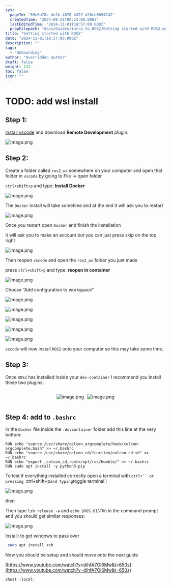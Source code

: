 ```yaml
---
sys:
  pageId: "89e0a78c-4e2b-4070-b327-d28cb0694742"
  createdTime: "2024-08-21T00:24:00.000Z"
  lastEditedTime: "2024-11-01T18:57:00.000Z"
  propFilepath: "docs/Guides/intro_to_ROS2/Getting started with ROS2.md"
title: "Getting started with ROS2"
date: "2024-11-01T18:57:00.000Z"
description: ""
tags:
  - "Onboarding"
author: "Overridden author"
draft: false
weight: 141
toc: false
icon: ""
---
```


# TODO: add wsl install

## Step 1:

[Install vscode](https://code.visualstudio.com/download) and download **Remote Development** plugin:

![image.png](https://prod-files-secure.s3.us-west-2.amazonaws.com/d518164a-d88e-44d1-a4ee-3adb3bd8bce0/efb52993-1881-4a40-b95e-6f020334f022/image.png?X-Amz-Algorithm=AWS4-HMAC-SHA256&X-Amz-Content-Sha256=UNSIGNED-PAYLOAD&X-Amz-Credential=ASIAZI2LB46642XFZXYM%2F20250322%2Fus-west-2%2Fs3%2Faws4_request&X-Amz-Date=20250322T050801Z&X-Amz-Expires=3600&X-Amz-Security-Token=IQoJb3JpZ2luX2VjEFwaCXVzLXdlc3QtMiJGMEQCICFQGaXqhFPMtVM16ogyzoOWQfMV6n3%2BRPFa9OFVpOe9AiBnvr6%2BtaVmyx9XSq6W%2B%2FQ3yhkXv4lnKksObo5s%2Fh7MDiqIBAi1%2F%2F%2F%2F%2F%2F%2F%2F%2F%2F8BEAAaDDYzNzQyMzE4MzgwNSIMPbaDNRrG0Ub2zd7uKtwDB%2BxDtAwNrdDXby8c5CgVn2DxrD0s4T3MzvE%2Bxbqiw8zkciPQacwIm611Rfat9PRZfkiqbp6b9jwz%2BtHunWG7hPh9rTHktam00UzZ6mURvzJOB0krhvsv7voHbEEk7KIx%2FH%2BPnnsPal6v9VLysBKJ55CKVMjFpzEgXIcoNNwj8%2FYDfmt9WamViBdbtvp%2F1iTh%2B%2FrUoqMy%2F%2BErihfZYCQPey5PFV275PO%2FOUG%2B0twIwD8BG7ho7LWMfrCUzgVAUCecTQ%2F6rfpRKuOMvSbKSp3%2FFKoxpKds%2FDbHTxe68H234cloibfXHX5xWa8azpNyDcDIN4yp6wuwOT9xW70YATnLAqgUHQO1P3azoc1LGzqDojFM3viH6b5I0cNQETbeK4ezLG40ArJFGXTuNkgsofKy9N07q%2BrJn%2F4wajUmHjwDXtnHxFg%2FxYCjLWC3k7tkFQqKtLRpbNSRDn7QitzKQCmUg%2B5%2B64Afmduw3w%2FN5KCjPPQ6aGazoEUtpo%2BS5r5Kpmx9KClhMSYH8c6hpsg9FObiu4JFLcL0z%2F3gGOcOHhLx%2BU49LZNV62wWGmrYwkyr0HOXEYk85bwSc1NJtmWuLKy7hIVnWUQoMOYqTPCpRELHgxoNz1%2F%2Be8GzxUEJ4XEwrOn4vgY6pgFY96aIPcLDJY%2FASofAZzBMlw7aWyGNVTEL9LcOrNvzpmcS5U%2FHLii28zKfUpC9rJfdaxGXGi7AUgFtE5SPHsQff3uaQomc%2BEcU3wdFrPivTGK5wqfFsfT08GKoo2N%2BnZIA7kcmASR%2FJokars5wxHHCkpHx5J%2FemmnKtzKVUi6hINadBjcNRqoDgOvYUqZlAUuxnMAV2DRA25u3yeQ84bUX82GdJPnB&X-Amz-Signature=9b82007770baaa776ad83a9c858b18b1be10925647ccd9e0d23419237d9120e4&X-Amz-SignedHeaders=host&x-id=GetObject)

## Step 2:

Create a folder called `ros2_ws` somewhere on your computer and open that folder in `vscode` by going to File → open folder 

`ctrl+shift+p` and type: **Install Docker**

![image.png](https://prod-files-secure.s3.us-west-2.amazonaws.com/d518164a-d88e-44d1-a4ee-3adb3bd8bce0/2269dc0e-1cd5-47ff-bceb-c04ad9b2eab0/image.png?X-Amz-Algorithm=AWS4-HMAC-SHA256&X-Amz-Content-Sha256=UNSIGNED-PAYLOAD&X-Amz-Credential=ASIAZI2LB46642XFZXYM%2F20250322%2Fus-west-2%2Fs3%2Faws4_request&X-Amz-Date=20250322T050801Z&X-Amz-Expires=3600&X-Amz-Security-Token=IQoJb3JpZ2luX2VjEFwaCXVzLXdlc3QtMiJGMEQCICFQGaXqhFPMtVM16ogyzoOWQfMV6n3%2BRPFa9OFVpOe9AiBnvr6%2BtaVmyx9XSq6W%2B%2FQ3yhkXv4lnKksObo5s%2Fh7MDiqIBAi1%2F%2F%2F%2F%2F%2F%2F%2F%2F%2F8BEAAaDDYzNzQyMzE4MzgwNSIMPbaDNRrG0Ub2zd7uKtwDB%2BxDtAwNrdDXby8c5CgVn2DxrD0s4T3MzvE%2Bxbqiw8zkciPQacwIm611Rfat9PRZfkiqbp6b9jwz%2BtHunWG7hPh9rTHktam00UzZ6mURvzJOB0krhvsv7voHbEEk7KIx%2FH%2BPnnsPal6v9VLysBKJ55CKVMjFpzEgXIcoNNwj8%2FYDfmt9WamViBdbtvp%2F1iTh%2B%2FrUoqMy%2F%2BErihfZYCQPey5PFV275PO%2FOUG%2B0twIwD8BG7ho7LWMfrCUzgVAUCecTQ%2F6rfpRKuOMvSbKSp3%2FFKoxpKds%2FDbHTxe68H234cloibfXHX5xWa8azpNyDcDIN4yp6wuwOT9xW70YATnLAqgUHQO1P3azoc1LGzqDojFM3viH6b5I0cNQETbeK4ezLG40ArJFGXTuNkgsofKy9N07q%2BrJn%2F4wajUmHjwDXtnHxFg%2FxYCjLWC3k7tkFQqKtLRpbNSRDn7QitzKQCmUg%2B5%2B64Afmduw3w%2FN5KCjPPQ6aGazoEUtpo%2BS5r5Kpmx9KClhMSYH8c6hpsg9FObiu4JFLcL0z%2F3gGOcOHhLx%2BU49LZNV62wWGmrYwkyr0HOXEYk85bwSc1NJtmWuLKy7hIVnWUQoMOYqTPCpRELHgxoNz1%2F%2Be8GzxUEJ4XEwrOn4vgY6pgFY96aIPcLDJY%2FASofAZzBMlw7aWyGNVTEL9LcOrNvzpmcS5U%2FHLii28zKfUpC9rJfdaxGXGi7AUgFtE5SPHsQff3uaQomc%2BEcU3wdFrPivTGK5wqfFsfT08GKoo2N%2BnZIA7kcmASR%2FJokars5wxHHCkpHx5J%2FemmnKtzKVUi6hINadBjcNRqoDgOvYUqZlAUuxnMAV2DRA25u3yeQ84bUX82GdJPnB&X-Amz-Signature=676991e57cf15e2eba194138d7b09842e94c16438aa7f4928c2d7dbcc06e8827&X-Amz-SignedHeaders=host&x-id=GetObject)

The `Docker` install will take sometime and at the end it will ask you to restart

![image.png](https://prod-files-secure.s3.us-west-2.amazonaws.com/d518164a-d88e-44d1-a4ee-3adb3bd8bce0/ed233f78-be33-4b1f-b89c-9c346c0e961e/image.png?X-Amz-Algorithm=AWS4-HMAC-SHA256&X-Amz-Content-Sha256=UNSIGNED-PAYLOAD&X-Amz-Credential=ASIAZI2LB46642XFZXYM%2F20250322%2Fus-west-2%2Fs3%2Faws4_request&X-Amz-Date=20250322T050801Z&X-Amz-Expires=3600&X-Amz-Security-Token=IQoJb3JpZ2luX2VjEFwaCXVzLXdlc3QtMiJGMEQCICFQGaXqhFPMtVM16ogyzoOWQfMV6n3%2BRPFa9OFVpOe9AiBnvr6%2BtaVmyx9XSq6W%2B%2FQ3yhkXv4lnKksObo5s%2Fh7MDiqIBAi1%2F%2F%2F%2F%2F%2F%2F%2F%2F%2F8BEAAaDDYzNzQyMzE4MzgwNSIMPbaDNRrG0Ub2zd7uKtwDB%2BxDtAwNrdDXby8c5CgVn2DxrD0s4T3MzvE%2Bxbqiw8zkciPQacwIm611Rfat9PRZfkiqbp6b9jwz%2BtHunWG7hPh9rTHktam00UzZ6mURvzJOB0krhvsv7voHbEEk7KIx%2FH%2BPnnsPal6v9VLysBKJ55CKVMjFpzEgXIcoNNwj8%2FYDfmt9WamViBdbtvp%2F1iTh%2B%2FrUoqMy%2F%2BErihfZYCQPey5PFV275PO%2FOUG%2B0twIwD8BG7ho7LWMfrCUzgVAUCecTQ%2F6rfpRKuOMvSbKSp3%2FFKoxpKds%2FDbHTxe68H234cloibfXHX5xWa8azpNyDcDIN4yp6wuwOT9xW70YATnLAqgUHQO1P3azoc1LGzqDojFM3viH6b5I0cNQETbeK4ezLG40ArJFGXTuNkgsofKy9N07q%2BrJn%2F4wajUmHjwDXtnHxFg%2FxYCjLWC3k7tkFQqKtLRpbNSRDn7QitzKQCmUg%2B5%2B64Afmduw3w%2FN5KCjPPQ6aGazoEUtpo%2BS5r5Kpmx9KClhMSYH8c6hpsg9FObiu4JFLcL0z%2F3gGOcOHhLx%2BU49LZNV62wWGmrYwkyr0HOXEYk85bwSc1NJtmWuLKy7hIVnWUQoMOYqTPCpRELHgxoNz1%2F%2Be8GzxUEJ4XEwrOn4vgY6pgFY96aIPcLDJY%2FASofAZzBMlw7aWyGNVTEL9LcOrNvzpmcS5U%2FHLii28zKfUpC9rJfdaxGXGi7AUgFtE5SPHsQff3uaQomc%2BEcU3wdFrPivTGK5wqfFsfT08GKoo2N%2BnZIA7kcmASR%2FJokars5wxHHCkpHx5J%2FemmnKtzKVUi6hINadBjcNRqoDgOvYUqZlAUuxnMAV2DRA25u3yeQ84bUX82GdJPnB&X-Amz-Signature=6fdeeb4ef1b7e3a0c99a079d12f73d31d471f03862c1537a3ba17cbece54ca0b&X-Amz-SignedHeaders=host&x-id=GetObject)

Once you restart open `Docker` and finish the installation

It will ask you to make an account but you can just press skip on the top right

![image.png](https://prod-files-secure.s3.us-west-2.amazonaws.com/d518164a-d88e-44d1-a4ee-3adb3bd8bce0/21010ad9-1659-4fd9-9f59-9932a09b2a3d/image.png?X-Amz-Algorithm=AWS4-HMAC-SHA256&X-Amz-Content-Sha256=UNSIGNED-PAYLOAD&X-Amz-Credential=ASIAZI2LB46642XFZXYM%2F20250322%2Fus-west-2%2Fs3%2Faws4_request&X-Amz-Date=20250322T050801Z&X-Amz-Expires=3600&X-Amz-Security-Token=IQoJb3JpZ2luX2VjEFwaCXVzLXdlc3QtMiJGMEQCICFQGaXqhFPMtVM16ogyzoOWQfMV6n3%2BRPFa9OFVpOe9AiBnvr6%2BtaVmyx9XSq6W%2B%2FQ3yhkXv4lnKksObo5s%2Fh7MDiqIBAi1%2F%2F%2F%2F%2F%2F%2F%2F%2F%2F8BEAAaDDYzNzQyMzE4MzgwNSIMPbaDNRrG0Ub2zd7uKtwDB%2BxDtAwNrdDXby8c5CgVn2DxrD0s4T3MzvE%2Bxbqiw8zkciPQacwIm611Rfat9PRZfkiqbp6b9jwz%2BtHunWG7hPh9rTHktam00UzZ6mURvzJOB0krhvsv7voHbEEk7KIx%2FH%2BPnnsPal6v9VLysBKJ55CKVMjFpzEgXIcoNNwj8%2FYDfmt9WamViBdbtvp%2F1iTh%2B%2FrUoqMy%2F%2BErihfZYCQPey5PFV275PO%2FOUG%2B0twIwD8BG7ho7LWMfrCUzgVAUCecTQ%2F6rfpRKuOMvSbKSp3%2FFKoxpKds%2FDbHTxe68H234cloibfXHX5xWa8azpNyDcDIN4yp6wuwOT9xW70YATnLAqgUHQO1P3azoc1LGzqDojFM3viH6b5I0cNQETbeK4ezLG40ArJFGXTuNkgsofKy9N07q%2BrJn%2F4wajUmHjwDXtnHxFg%2FxYCjLWC3k7tkFQqKtLRpbNSRDn7QitzKQCmUg%2B5%2B64Afmduw3w%2FN5KCjPPQ6aGazoEUtpo%2BS5r5Kpmx9KClhMSYH8c6hpsg9FObiu4JFLcL0z%2F3gGOcOHhLx%2BU49LZNV62wWGmrYwkyr0HOXEYk85bwSc1NJtmWuLKy7hIVnWUQoMOYqTPCpRELHgxoNz1%2F%2Be8GzxUEJ4XEwrOn4vgY6pgFY96aIPcLDJY%2FASofAZzBMlw7aWyGNVTEL9LcOrNvzpmcS5U%2FHLii28zKfUpC9rJfdaxGXGi7AUgFtE5SPHsQff3uaQomc%2BEcU3wdFrPivTGK5wqfFsfT08GKoo2N%2BnZIA7kcmASR%2FJokars5wxHHCkpHx5J%2FemmnKtzKVUi6hINadBjcNRqoDgOvYUqZlAUuxnMAV2DRA25u3yeQ84bUX82GdJPnB&X-Amz-Signature=0c92588190f23d3c8c16170294c48358e896be058d5b2a8ec8b8b20c4e58522a&X-Amz-SignedHeaders=host&x-id=GetObject)

Then reopen `vscode` and open the `ros2_ws` folder you just made

press `ctrl+shift+p` and type: **reopen in container**

![image.png](https://prod-files-secure.s3.us-west-2.amazonaws.com/d518164a-d88e-44d1-a4ee-3adb3bd8bce0/4e93b8c2-41ad-488c-8095-c74205196118/image.png?X-Amz-Algorithm=AWS4-HMAC-SHA256&X-Amz-Content-Sha256=UNSIGNED-PAYLOAD&X-Amz-Credential=ASIAZI2LB46642XFZXYM%2F20250322%2Fus-west-2%2Fs3%2Faws4_request&X-Amz-Date=20250322T050801Z&X-Amz-Expires=3600&X-Amz-Security-Token=IQoJb3JpZ2luX2VjEFwaCXVzLXdlc3QtMiJGMEQCICFQGaXqhFPMtVM16ogyzoOWQfMV6n3%2BRPFa9OFVpOe9AiBnvr6%2BtaVmyx9XSq6W%2B%2FQ3yhkXv4lnKksObo5s%2Fh7MDiqIBAi1%2F%2F%2F%2F%2F%2F%2F%2F%2F%2F8BEAAaDDYzNzQyMzE4MzgwNSIMPbaDNRrG0Ub2zd7uKtwDB%2BxDtAwNrdDXby8c5CgVn2DxrD0s4T3MzvE%2Bxbqiw8zkciPQacwIm611Rfat9PRZfkiqbp6b9jwz%2BtHunWG7hPh9rTHktam00UzZ6mURvzJOB0krhvsv7voHbEEk7KIx%2FH%2BPnnsPal6v9VLysBKJ55CKVMjFpzEgXIcoNNwj8%2FYDfmt9WamViBdbtvp%2F1iTh%2B%2FrUoqMy%2F%2BErihfZYCQPey5PFV275PO%2FOUG%2B0twIwD8BG7ho7LWMfrCUzgVAUCecTQ%2F6rfpRKuOMvSbKSp3%2FFKoxpKds%2FDbHTxe68H234cloibfXHX5xWa8azpNyDcDIN4yp6wuwOT9xW70YATnLAqgUHQO1P3azoc1LGzqDojFM3viH6b5I0cNQETbeK4ezLG40ArJFGXTuNkgsofKy9N07q%2BrJn%2F4wajUmHjwDXtnHxFg%2FxYCjLWC3k7tkFQqKtLRpbNSRDn7QitzKQCmUg%2B5%2B64Afmduw3w%2FN5KCjPPQ6aGazoEUtpo%2BS5r5Kpmx9KClhMSYH8c6hpsg9FObiu4JFLcL0z%2F3gGOcOHhLx%2BU49LZNV62wWGmrYwkyr0HOXEYk85bwSc1NJtmWuLKy7hIVnWUQoMOYqTPCpRELHgxoNz1%2F%2Be8GzxUEJ4XEwrOn4vgY6pgFY96aIPcLDJY%2FASofAZzBMlw7aWyGNVTEL9LcOrNvzpmcS5U%2FHLii28zKfUpC9rJfdaxGXGi7AUgFtE5SPHsQff3uaQomc%2BEcU3wdFrPivTGK5wqfFsfT08GKoo2N%2BnZIA7kcmASR%2FJokars5wxHHCkpHx5J%2FemmnKtzKVUi6hINadBjcNRqoDgOvYUqZlAUuxnMAV2DRA25u3yeQ84bUX82GdJPnB&X-Amz-Signature=06179e8f6c0813b630eabb184bba13a236b80196b6a2e18daadd142f4f058b9d&X-Amz-SignedHeaders=host&x-id=GetObject)

Choose “Add configuration to workspace”

![image.png](https://prod-files-secure.s3.us-west-2.amazonaws.com/d518164a-d88e-44d1-a4ee-3adb3bd8bce0/9560b282-5060-4989-ba37-97e7b2c22476/image.png?X-Amz-Algorithm=AWS4-HMAC-SHA256&X-Amz-Content-Sha256=UNSIGNED-PAYLOAD&X-Amz-Credential=ASIAZI2LB46642XFZXYM%2F20250322%2Fus-west-2%2Fs3%2Faws4_request&X-Amz-Date=20250322T050801Z&X-Amz-Expires=3600&X-Amz-Security-Token=IQoJb3JpZ2luX2VjEFwaCXVzLXdlc3QtMiJGMEQCICFQGaXqhFPMtVM16ogyzoOWQfMV6n3%2BRPFa9OFVpOe9AiBnvr6%2BtaVmyx9XSq6W%2B%2FQ3yhkXv4lnKksObo5s%2Fh7MDiqIBAi1%2F%2F%2F%2F%2F%2F%2F%2F%2F%2F8BEAAaDDYzNzQyMzE4MzgwNSIMPbaDNRrG0Ub2zd7uKtwDB%2BxDtAwNrdDXby8c5CgVn2DxrD0s4T3MzvE%2Bxbqiw8zkciPQacwIm611Rfat9PRZfkiqbp6b9jwz%2BtHunWG7hPh9rTHktam00UzZ6mURvzJOB0krhvsv7voHbEEk7KIx%2FH%2BPnnsPal6v9VLysBKJ55CKVMjFpzEgXIcoNNwj8%2FYDfmt9WamViBdbtvp%2F1iTh%2B%2FrUoqMy%2F%2BErihfZYCQPey5PFV275PO%2FOUG%2B0twIwD8BG7ho7LWMfrCUzgVAUCecTQ%2F6rfpRKuOMvSbKSp3%2FFKoxpKds%2FDbHTxe68H234cloibfXHX5xWa8azpNyDcDIN4yp6wuwOT9xW70YATnLAqgUHQO1P3azoc1LGzqDojFM3viH6b5I0cNQETbeK4ezLG40ArJFGXTuNkgsofKy9N07q%2BrJn%2F4wajUmHjwDXtnHxFg%2FxYCjLWC3k7tkFQqKtLRpbNSRDn7QitzKQCmUg%2B5%2B64Afmduw3w%2FN5KCjPPQ6aGazoEUtpo%2BS5r5Kpmx9KClhMSYH8c6hpsg9FObiu4JFLcL0z%2F3gGOcOHhLx%2BU49LZNV62wWGmrYwkyr0HOXEYk85bwSc1NJtmWuLKy7hIVnWUQoMOYqTPCpRELHgxoNz1%2F%2Be8GzxUEJ4XEwrOn4vgY6pgFY96aIPcLDJY%2FASofAZzBMlw7aWyGNVTEL9LcOrNvzpmcS5U%2FHLii28zKfUpC9rJfdaxGXGi7AUgFtE5SPHsQff3uaQomc%2BEcU3wdFrPivTGK5wqfFsfT08GKoo2N%2BnZIA7kcmASR%2FJokars5wxHHCkpHx5J%2FemmnKtzKVUi6hINadBjcNRqoDgOvYUqZlAUuxnMAV2DRA25u3yeQ84bUX82GdJPnB&X-Amz-Signature=89d7efe1af192621865de17756d9170d1ac96611ea6ea09930b5aa5bd8e57711&X-Amz-SignedHeaders=host&x-id=GetObject)

![image.png](https://prod-files-secure.s3.us-west-2.amazonaws.com/d518164a-d88e-44d1-a4ee-3adb3bd8bce0/2ee63f81-886b-48e8-a553-dc6e5eac99e4/image.png?X-Amz-Algorithm=AWS4-HMAC-SHA256&X-Amz-Content-Sha256=UNSIGNED-PAYLOAD&X-Amz-Credential=ASIAZI2LB46642XFZXYM%2F20250322%2Fus-west-2%2Fs3%2Faws4_request&X-Amz-Date=20250322T050801Z&X-Amz-Expires=3600&X-Amz-Security-Token=IQoJb3JpZ2luX2VjEFwaCXVzLXdlc3QtMiJGMEQCICFQGaXqhFPMtVM16ogyzoOWQfMV6n3%2BRPFa9OFVpOe9AiBnvr6%2BtaVmyx9XSq6W%2B%2FQ3yhkXv4lnKksObo5s%2Fh7MDiqIBAi1%2F%2F%2F%2F%2F%2F%2F%2F%2F%2F8BEAAaDDYzNzQyMzE4MzgwNSIMPbaDNRrG0Ub2zd7uKtwDB%2BxDtAwNrdDXby8c5CgVn2DxrD0s4T3MzvE%2Bxbqiw8zkciPQacwIm611Rfat9PRZfkiqbp6b9jwz%2BtHunWG7hPh9rTHktam00UzZ6mURvzJOB0krhvsv7voHbEEk7KIx%2FH%2BPnnsPal6v9VLysBKJ55CKVMjFpzEgXIcoNNwj8%2FYDfmt9WamViBdbtvp%2F1iTh%2B%2FrUoqMy%2F%2BErihfZYCQPey5PFV275PO%2FOUG%2B0twIwD8BG7ho7LWMfrCUzgVAUCecTQ%2F6rfpRKuOMvSbKSp3%2FFKoxpKds%2FDbHTxe68H234cloibfXHX5xWa8azpNyDcDIN4yp6wuwOT9xW70YATnLAqgUHQO1P3azoc1LGzqDojFM3viH6b5I0cNQETbeK4ezLG40ArJFGXTuNkgsofKy9N07q%2BrJn%2F4wajUmHjwDXtnHxFg%2FxYCjLWC3k7tkFQqKtLRpbNSRDn7QitzKQCmUg%2B5%2B64Afmduw3w%2FN5KCjPPQ6aGazoEUtpo%2BS5r5Kpmx9KClhMSYH8c6hpsg9FObiu4JFLcL0z%2F3gGOcOHhLx%2BU49LZNV62wWGmrYwkyr0HOXEYk85bwSc1NJtmWuLKy7hIVnWUQoMOYqTPCpRELHgxoNz1%2F%2Be8GzxUEJ4XEwrOn4vgY6pgFY96aIPcLDJY%2FASofAZzBMlw7aWyGNVTEL9LcOrNvzpmcS5U%2FHLii28zKfUpC9rJfdaxGXGi7AUgFtE5SPHsQff3uaQomc%2BEcU3wdFrPivTGK5wqfFsfT08GKoo2N%2BnZIA7kcmASR%2FJokars5wxHHCkpHx5J%2FemmnKtzKVUi6hINadBjcNRqoDgOvYUqZlAUuxnMAV2DRA25u3yeQ84bUX82GdJPnB&X-Amz-Signature=f2636820418c77fedd2ce9990151230c514a81b6d3141236205e70bdec818c52&X-Amz-SignedHeaders=host&x-id=GetObject)

![image.png](https://prod-files-secure.s3.us-west-2.amazonaws.com/d518164a-d88e-44d1-a4ee-3adb3bd8bce0/ae1580b2-b048-407e-aed9-b584224a7a04/image.png?X-Amz-Algorithm=AWS4-HMAC-SHA256&X-Amz-Content-Sha256=UNSIGNED-PAYLOAD&X-Amz-Credential=ASIAZI2LB46642XFZXYM%2F20250322%2Fus-west-2%2Fs3%2Faws4_request&X-Amz-Date=20250322T050801Z&X-Amz-Expires=3600&X-Amz-Security-Token=IQoJb3JpZ2luX2VjEFwaCXVzLXdlc3QtMiJGMEQCICFQGaXqhFPMtVM16ogyzoOWQfMV6n3%2BRPFa9OFVpOe9AiBnvr6%2BtaVmyx9XSq6W%2B%2FQ3yhkXv4lnKksObo5s%2Fh7MDiqIBAi1%2F%2F%2F%2F%2F%2F%2F%2F%2F%2F8BEAAaDDYzNzQyMzE4MzgwNSIMPbaDNRrG0Ub2zd7uKtwDB%2BxDtAwNrdDXby8c5CgVn2DxrD0s4T3MzvE%2Bxbqiw8zkciPQacwIm611Rfat9PRZfkiqbp6b9jwz%2BtHunWG7hPh9rTHktam00UzZ6mURvzJOB0krhvsv7voHbEEk7KIx%2FH%2BPnnsPal6v9VLysBKJ55CKVMjFpzEgXIcoNNwj8%2FYDfmt9WamViBdbtvp%2F1iTh%2B%2FrUoqMy%2F%2BErihfZYCQPey5PFV275PO%2FOUG%2B0twIwD8BG7ho7LWMfrCUzgVAUCecTQ%2F6rfpRKuOMvSbKSp3%2FFKoxpKds%2FDbHTxe68H234cloibfXHX5xWa8azpNyDcDIN4yp6wuwOT9xW70YATnLAqgUHQO1P3azoc1LGzqDojFM3viH6b5I0cNQETbeK4ezLG40ArJFGXTuNkgsofKy9N07q%2BrJn%2F4wajUmHjwDXtnHxFg%2FxYCjLWC3k7tkFQqKtLRpbNSRDn7QitzKQCmUg%2B5%2B64Afmduw3w%2FN5KCjPPQ6aGazoEUtpo%2BS5r5Kpmx9KClhMSYH8c6hpsg9FObiu4JFLcL0z%2F3gGOcOHhLx%2BU49LZNV62wWGmrYwkyr0HOXEYk85bwSc1NJtmWuLKy7hIVnWUQoMOYqTPCpRELHgxoNz1%2F%2Be8GzxUEJ4XEwrOn4vgY6pgFY96aIPcLDJY%2FASofAZzBMlw7aWyGNVTEL9LcOrNvzpmcS5U%2FHLii28zKfUpC9rJfdaxGXGi7AUgFtE5SPHsQff3uaQomc%2BEcU3wdFrPivTGK5wqfFsfT08GKoo2N%2BnZIA7kcmASR%2FJokars5wxHHCkpHx5J%2FemmnKtzKVUi6hINadBjcNRqoDgOvYUqZlAUuxnMAV2DRA25u3yeQ84bUX82GdJPnB&X-Amz-Signature=573167469ccedf9668924b5ace8195bd6265783d1725677253be2deafec93f4b&X-Amz-SignedHeaders=host&x-id=GetObject)

![image.png](https://prod-files-secure.s3.us-west-2.amazonaws.com/d518164a-d88e-44d1-a4ee-3adb3bd8bce0/53255b28-f75e-430f-b9e3-c0ac8577e42b/image.png?X-Amz-Algorithm=AWS4-HMAC-SHA256&X-Amz-Content-Sha256=UNSIGNED-PAYLOAD&X-Amz-Credential=ASIAZI2LB46642XFZXYM%2F20250322%2Fus-west-2%2Fs3%2Faws4_request&X-Amz-Date=20250322T050801Z&X-Amz-Expires=3600&X-Amz-Security-Token=IQoJb3JpZ2luX2VjEFwaCXVzLXdlc3QtMiJGMEQCICFQGaXqhFPMtVM16ogyzoOWQfMV6n3%2BRPFa9OFVpOe9AiBnvr6%2BtaVmyx9XSq6W%2B%2FQ3yhkXv4lnKksObo5s%2Fh7MDiqIBAi1%2F%2F%2F%2F%2F%2F%2F%2F%2F%2F8BEAAaDDYzNzQyMzE4MzgwNSIMPbaDNRrG0Ub2zd7uKtwDB%2BxDtAwNrdDXby8c5CgVn2DxrD0s4T3MzvE%2Bxbqiw8zkciPQacwIm611Rfat9PRZfkiqbp6b9jwz%2BtHunWG7hPh9rTHktam00UzZ6mURvzJOB0krhvsv7voHbEEk7KIx%2FH%2BPnnsPal6v9VLysBKJ55CKVMjFpzEgXIcoNNwj8%2FYDfmt9WamViBdbtvp%2F1iTh%2B%2FrUoqMy%2F%2BErihfZYCQPey5PFV275PO%2FOUG%2B0twIwD8BG7ho7LWMfrCUzgVAUCecTQ%2F6rfpRKuOMvSbKSp3%2FFKoxpKds%2FDbHTxe68H234cloibfXHX5xWa8azpNyDcDIN4yp6wuwOT9xW70YATnLAqgUHQO1P3azoc1LGzqDojFM3viH6b5I0cNQETbeK4ezLG40ArJFGXTuNkgsofKy9N07q%2BrJn%2F4wajUmHjwDXtnHxFg%2FxYCjLWC3k7tkFQqKtLRpbNSRDn7QitzKQCmUg%2B5%2B64Afmduw3w%2FN5KCjPPQ6aGazoEUtpo%2BS5r5Kpmx9KClhMSYH8c6hpsg9FObiu4JFLcL0z%2F3gGOcOHhLx%2BU49LZNV62wWGmrYwkyr0HOXEYk85bwSc1NJtmWuLKy7hIVnWUQoMOYqTPCpRELHgxoNz1%2F%2Be8GzxUEJ4XEwrOn4vgY6pgFY96aIPcLDJY%2FASofAZzBMlw7aWyGNVTEL9LcOrNvzpmcS5U%2FHLii28zKfUpC9rJfdaxGXGi7AUgFtE5SPHsQff3uaQomc%2BEcU3wdFrPivTGK5wqfFsfT08GKoo2N%2BnZIA7kcmASR%2FJokars5wxHHCkpHx5J%2FemmnKtzKVUi6hINadBjcNRqoDgOvYUqZlAUuxnMAV2DRA25u3yeQ84bUX82GdJPnB&X-Amz-Signature=cb04129e8515ced715d1247de621c5e6cd478e2087853f666af4cac1b3cf6082&X-Amz-SignedHeaders=host&x-id=GetObject)

![image.png](https://prod-files-secure.s3.us-west-2.amazonaws.com/d518164a-d88e-44d1-a4ee-3adb3bd8bce0/7c562767-5af9-4ffb-97d1-327bcdf4ee00/image.png?X-Amz-Algorithm=AWS4-HMAC-SHA256&X-Amz-Content-Sha256=UNSIGNED-PAYLOAD&X-Amz-Credential=ASIAZI2LB46642XFZXYM%2F20250322%2Fus-west-2%2Fs3%2Faws4_request&X-Amz-Date=20250322T050801Z&X-Amz-Expires=3600&X-Amz-Security-Token=IQoJb3JpZ2luX2VjEFwaCXVzLXdlc3QtMiJGMEQCICFQGaXqhFPMtVM16ogyzoOWQfMV6n3%2BRPFa9OFVpOe9AiBnvr6%2BtaVmyx9XSq6W%2B%2FQ3yhkXv4lnKksObo5s%2Fh7MDiqIBAi1%2F%2F%2F%2F%2F%2F%2F%2F%2F%2F8BEAAaDDYzNzQyMzE4MzgwNSIMPbaDNRrG0Ub2zd7uKtwDB%2BxDtAwNrdDXby8c5CgVn2DxrD0s4T3MzvE%2Bxbqiw8zkciPQacwIm611Rfat9PRZfkiqbp6b9jwz%2BtHunWG7hPh9rTHktam00UzZ6mURvzJOB0krhvsv7voHbEEk7KIx%2FH%2BPnnsPal6v9VLysBKJ55CKVMjFpzEgXIcoNNwj8%2FYDfmt9WamViBdbtvp%2F1iTh%2B%2FrUoqMy%2F%2BErihfZYCQPey5PFV275PO%2FOUG%2B0twIwD8BG7ho7LWMfrCUzgVAUCecTQ%2F6rfpRKuOMvSbKSp3%2FFKoxpKds%2FDbHTxe68H234cloibfXHX5xWa8azpNyDcDIN4yp6wuwOT9xW70YATnLAqgUHQO1P3azoc1LGzqDojFM3viH6b5I0cNQETbeK4ezLG40ArJFGXTuNkgsofKy9N07q%2BrJn%2F4wajUmHjwDXtnHxFg%2FxYCjLWC3k7tkFQqKtLRpbNSRDn7QitzKQCmUg%2B5%2B64Afmduw3w%2FN5KCjPPQ6aGazoEUtpo%2BS5r5Kpmx9KClhMSYH8c6hpsg9FObiu4JFLcL0z%2F3gGOcOHhLx%2BU49LZNV62wWGmrYwkyr0HOXEYk85bwSc1NJtmWuLKy7hIVnWUQoMOYqTPCpRELHgxoNz1%2F%2Be8GzxUEJ4XEwrOn4vgY6pgFY96aIPcLDJY%2FASofAZzBMlw7aWyGNVTEL9LcOrNvzpmcS5U%2FHLii28zKfUpC9rJfdaxGXGi7AUgFtE5SPHsQff3uaQomc%2BEcU3wdFrPivTGK5wqfFsfT08GKoo2N%2BnZIA7kcmASR%2FJokars5wxHHCkpHx5J%2FemmnKtzKVUi6hINadBjcNRqoDgOvYUqZlAUuxnMAV2DRA25u3yeQ84bUX82GdJPnB&X-Amz-Signature=543f240918226d7b6fa54b1b75550b9be2d461c5db1fbd54a1045e6c78f06a27&X-Amz-SignedHeaders=host&x-id=GetObject)

`vscode` will now install `ROS2` onto your computer so this may take some time.

## Step 3:

Once `ROS2` has installed inside your `dev-container` I recommend you install these two plugins:

<div style="display: flex;flex-direction: row; column-gap:10px; max-width: 630px;justify-content: center;">
<div>

![image.png](https://prod-files-secure.s3.us-west-2.amazonaws.com/d518164a-d88e-44d1-a4ee-3adb3bd8bce0/3fc3d550-5a54-4ba1-ba6b-faa01cdb7369/image.png?X-Amz-Algorithm=AWS4-HMAC-SHA256&X-Amz-Content-Sha256=UNSIGNED-PAYLOAD&X-Amz-Credential=ASIAZI2LB4667VXLAUZ4%2F20250322%2Fus-west-2%2Fs3%2Faws4_request&X-Amz-Date=20250322T050804Z&X-Amz-Expires=3600&X-Amz-Security-Token=IQoJb3JpZ2luX2VjEFwaCXVzLXdlc3QtMiJHMEUCIQDLma5dPiFDBnLOK%2FdKWU5eucpXK5l5bvprDbhSdWEGWQIgcujb9p3T%2BxkExLQ%2BevjpHFI9DPdNYqNigzcyhlScjN0qiAQItf%2F%2F%2F%2F%2F%2F%2F%2F%2F%2FARAAGgw2Mzc0MjMxODM4MDUiDLKonQ5mNCytHgGhCCrcA8kY0crdTaxfMi%2BSagE5j7v4ispcj38gPrvgnJ4j2hd0FHCtAVtJ07ys001OP2Uwk%2B4ihP4p%2BJQMZv6cx5JaVpLX8k41jDGuXsVcNDsbRK02BlgohDsgwJRabYsparGDeXjwyI9oZNtoL%2F1AySVcYCzDxlQVeBJLJK1emy1%2FdWonPCOfrr6nVmmdk3FUZO541shpYM1v5SOsjhe4AEvlTe9Dlf%2BwnGv5kek3c5Dq9iJNjVxopULWW5RZdgZ93Aw9NGb%2FssBwo9feF9EIAVAvyFVuKV4rBALp7MpU4O0OD7DlZhJDkiXelIqWLlnJcwHnpN8hKD6qpbPOyaC7pMSUOBHKB9TgjYbp10ZytIFO9pgw2VrR75B0K4cUQEQXVZsW0JMPKX%2BMX%2B74saqSe5rMxAsIO0RmhqaHy36JHNntsRoyXO6GHXij6CxoFOyFmltsu3Yt%2FPqHFjjlcxlHKTnARBf6ZGWa8Jykw9NMuLgGMp%2BVXgNKIlwPA9CFqvD1N5%2Fyw3odu2TqHGU0szzgFXG%2Ba9Ud%2F5T3Wdd%2BKI6JHoXdhvLwjKhCkryp4C9QXh%2FUURBczkmBOedaheVhNltJznr%2B3PpkDFzd5t0OmKQc%2F7Wm%2BNwfap9pwClZwFmtiinBMO%2Fn%2BL4GOqUB4Vyios2aUEinuVlIly7HOyi3xndhgLwsMfMSzPS%2BqRD3UGqkvGDArbjcnUbc5Bi5xpyR87v96kY6RwoyddKfVOSgvzchYW0aMSd7XlK%2BCrvc6adWFrdxeHeimh24VeQlX1G6aJhoSsP%2BN8TLpSKIKX212rq1nUiR0qrZaMRyq9e1bcbvzCgoRpZYfyg7fDcpNRI6LcMZD9dfGst%2BpdL1ZTCIdFpe&X-Amz-Signature=d33497c7a00410897dd4a6c517720166913ac5a4382ee0f69af53d3eb4f85ba5&X-Amz-SignedHeaders=host&x-id=GetObject)

</div>
<div>

![image.png](https://prod-files-secure.s3.us-west-2.amazonaws.com/d518164a-d88e-44d1-a4ee-3adb3bd8bce0/d994cc66-13c2-4093-a5a3-f84cf4601a82/image.png?X-Amz-Algorithm=AWS4-HMAC-SHA256&X-Amz-Content-Sha256=UNSIGNED-PAYLOAD&X-Amz-Credential=ASIAZI2LB466STRIH4WH%2F20250322%2Fus-west-2%2Fs3%2Faws4_request&X-Amz-Date=20250322T050804Z&X-Amz-Expires=3600&X-Amz-Security-Token=IQoJb3JpZ2luX2VjEFwaCXVzLXdlc3QtMiJHMEUCIQD%2FZHGeZlpLBo0mcup%2FLJn1P2y0qNHSdl%2BnmAsKro0MXQIgaqiyDwmi91lMX69gZL1xco87utKek1gqU4odxQjYEfkqiAQItf%2F%2F%2F%2F%2F%2F%2F%2F%2F%2FARAAGgw2Mzc0MjMxODM4MDUiDJoLaf%2Fju0I%2BfM%2FC0ircAzKlikwVSU0qLPZB%2B3mgoXTHIxHIH978OLz07d5sCL1Ky2lR0b%2FP22phSrsnFFGnwvSjlz8J%2BwWkatZswyvKNhePpVgQh2ffbT8X9fFUoA2UJ1QlcfAnJNUw6keAEeubMmUybJEqNS5sXpxYs4pwpJKxrxCd8LOnRxdqIzLp2EOhn2K1tolgLMMOBl5VAUVm%2FigemFPtY5NbHRsqrlbZ12Wlmrz033DXRFwDTsBcCt2nSmUyM22ear589BIss8tBSboxPn%2FI3lkEvVfWXc1DDl22IdOcnVQgLiM4l5XOsM4gFxiMTPc3pt7K0oTyb0Ddp9FmfKTeTPs1fivzdwVdYCeo7Ze%2B1jwNWTewP%2FwKgzJjUoHSAzo32LO7ObG0r2ZG6%2BLSksPazO0if%2Fjmy1UcE23QOn%2FrfUAACHGuwaoSOddNTDM3KkrNIRPjLf%2BC%2BXwG6GGrVHJEDTtm4gd1Falqmx0yKSCsw3pFIpWWJuzi2YntYI9wxmchVTmnWrEoS%2Bfny4EqAMFvS9B2uoAIwvpaBDGGoCNBi8Qe0ZhKhi5rtoa40zOSajOpZ1VqJXQRxSLWVoxytQFJM3FRbnf%2Ff8gpb9o70ehUh3XcwnPs5U0QGTUZrah940vG2QsoEwOmMOXn%2BL4GOqUBpm807clY587RTGPu8%2BRMYDfu8wIFItfJrrrWLbWKzrL74gCT2oMSkxKx%2F6IoT7zoJs%2BhI%2FpaaFVP8wibj1%2BJHp6ryweOryYzx1i4pEL6hyhc2wWMRKhUfiG37Lpz%2Frvh6YJoGg0Q3aFANNzAc3lXZBPOzGUTjH2nfzGV02AFLHbFLAfvvPX2DDPdvxLIP54SJorKxtjIJqIgWxpdM3trP6h45tUF&X-Amz-Signature=3ff1de994e9fa4eaf201da03ee03e425c328fc531911151bf97feb97b7466bc8&X-Amz-SignedHeaders=host&x-id=GetObject)

</div>
</div>

## Step 4: add to `.bashrc`

In the `Docker` file inside the `.devcontainer` folder add this line at the very bottom: 

```docker
RUN echo "source /usr/share/colcon_argcomplete/hook/colcon-argcomplete.bash" >> ~/.bashrc
RUN echo "source /usr/share/colcon_cd/function/colcon_cd.sh" >> ~/.bashrc
RUN echo "export _colcon_cd_root=/opt/ros/humble/" >> ~/.bashrc
RUN sudo apt install -y python3-pip 
```

To test if everything installed correctly open a terminal with `ctrl+`` or pressing `ctrl+shift+p` and typing `toggle terminal`:

![image.png](https://prod-files-secure.s3.us-west-2.amazonaws.com/d518164a-d88e-44d1-a4ee-3adb3bd8bce0/6a4943d8-b04e-4c02-9a58-775f3384d1a5/image.png?X-Amz-Algorithm=AWS4-HMAC-SHA256&X-Amz-Content-Sha256=UNSIGNED-PAYLOAD&X-Amz-Credential=ASIAZI2LB46642XFZXYM%2F20250322%2Fus-west-2%2Fs3%2Faws4_request&X-Amz-Date=20250322T050801Z&X-Amz-Expires=3600&X-Amz-Security-Token=IQoJb3JpZ2luX2VjEFwaCXVzLXdlc3QtMiJGMEQCICFQGaXqhFPMtVM16ogyzoOWQfMV6n3%2BRPFa9OFVpOe9AiBnvr6%2BtaVmyx9XSq6W%2B%2FQ3yhkXv4lnKksObo5s%2Fh7MDiqIBAi1%2F%2F%2F%2F%2F%2F%2F%2F%2F%2F8BEAAaDDYzNzQyMzE4MzgwNSIMPbaDNRrG0Ub2zd7uKtwDB%2BxDtAwNrdDXby8c5CgVn2DxrD0s4T3MzvE%2Bxbqiw8zkciPQacwIm611Rfat9PRZfkiqbp6b9jwz%2BtHunWG7hPh9rTHktam00UzZ6mURvzJOB0krhvsv7voHbEEk7KIx%2FH%2BPnnsPal6v9VLysBKJ55CKVMjFpzEgXIcoNNwj8%2FYDfmt9WamViBdbtvp%2F1iTh%2B%2FrUoqMy%2F%2BErihfZYCQPey5PFV275PO%2FOUG%2B0twIwD8BG7ho7LWMfrCUzgVAUCecTQ%2F6rfpRKuOMvSbKSp3%2FFKoxpKds%2FDbHTxe68H234cloibfXHX5xWa8azpNyDcDIN4yp6wuwOT9xW70YATnLAqgUHQO1P3azoc1LGzqDojFM3viH6b5I0cNQETbeK4ezLG40ArJFGXTuNkgsofKy9N07q%2BrJn%2F4wajUmHjwDXtnHxFg%2FxYCjLWC3k7tkFQqKtLRpbNSRDn7QitzKQCmUg%2B5%2B64Afmduw3w%2FN5KCjPPQ6aGazoEUtpo%2BS5r5Kpmx9KClhMSYH8c6hpsg9FObiu4JFLcL0z%2F3gGOcOHhLx%2BU49LZNV62wWGmrYwkyr0HOXEYk85bwSc1NJtmWuLKy7hIVnWUQoMOYqTPCpRELHgxoNz1%2F%2Be8GzxUEJ4XEwrOn4vgY6pgFY96aIPcLDJY%2FASofAZzBMlw7aWyGNVTEL9LcOrNvzpmcS5U%2FHLii28zKfUpC9rJfdaxGXGi7AUgFtE5SPHsQff3uaQomc%2BEcU3wdFrPivTGK5wqfFsfT08GKoo2N%2BnZIA7kcmASR%2FJokars5wxHHCkpHx5J%2FemmnKtzKVUi6hINadBjcNRqoDgOvYUqZlAUuxnMAV2DRA25u3yeQ84bUX82GdJPnB&X-Amz-Signature=c8bb3cd41942f41b83a236f6e5e982daace63329dfe886638fd1797eebe7871b&X-Amz-SignedHeaders=host&x-id=GetObject)

then 

Then type `lsb_release -a` and `echo $ROS_DISTRO` in the command prompt and you should get similar responses:

![image.png](https://prod-files-secure.s3.us-west-2.amazonaws.com/d518164a-d88e-44d1-a4ee-3adb3bd8bce0/3e635dec-a805-4e85-8b9e-d000e5b71a4e/image.png?X-Amz-Algorithm=AWS4-HMAC-SHA256&X-Amz-Content-Sha256=UNSIGNED-PAYLOAD&X-Amz-Credential=ASIAZI2LB46642XFZXYM%2F20250322%2Fus-west-2%2Fs3%2Faws4_request&X-Amz-Date=20250322T050801Z&X-Amz-Expires=3600&X-Amz-Security-Token=IQoJb3JpZ2luX2VjEFwaCXVzLXdlc3QtMiJGMEQCICFQGaXqhFPMtVM16ogyzoOWQfMV6n3%2BRPFa9OFVpOe9AiBnvr6%2BtaVmyx9XSq6W%2B%2FQ3yhkXv4lnKksObo5s%2Fh7MDiqIBAi1%2F%2F%2F%2F%2F%2F%2F%2F%2F%2F8BEAAaDDYzNzQyMzE4MzgwNSIMPbaDNRrG0Ub2zd7uKtwDB%2BxDtAwNrdDXby8c5CgVn2DxrD0s4T3MzvE%2Bxbqiw8zkciPQacwIm611Rfat9PRZfkiqbp6b9jwz%2BtHunWG7hPh9rTHktam00UzZ6mURvzJOB0krhvsv7voHbEEk7KIx%2FH%2BPnnsPal6v9VLysBKJ55CKVMjFpzEgXIcoNNwj8%2FYDfmt9WamViBdbtvp%2F1iTh%2B%2FrUoqMy%2F%2BErihfZYCQPey5PFV275PO%2FOUG%2B0twIwD8BG7ho7LWMfrCUzgVAUCecTQ%2F6rfpRKuOMvSbKSp3%2FFKoxpKds%2FDbHTxe68H234cloibfXHX5xWa8azpNyDcDIN4yp6wuwOT9xW70YATnLAqgUHQO1P3azoc1LGzqDojFM3viH6b5I0cNQETbeK4ezLG40ArJFGXTuNkgsofKy9N07q%2BrJn%2F4wajUmHjwDXtnHxFg%2FxYCjLWC3k7tkFQqKtLRpbNSRDn7QitzKQCmUg%2B5%2B64Afmduw3w%2FN5KCjPPQ6aGazoEUtpo%2BS5r5Kpmx9KClhMSYH8c6hpsg9FObiu4JFLcL0z%2F3gGOcOHhLx%2BU49LZNV62wWGmrYwkyr0HOXEYk85bwSc1NJtmWuLKy7hIVnWUQoMOYqTPCpRELHgxoNz1%2F%2Be8GzxUEJ4XEwrOn4vgY6pgFY96aIPcLDJY%2FASofAZzBMlw7aWyGNVTEL9LcOrNvzpmcS5U%2FHLii28zKfUpC9rJfdaxGXGi7AUgFtE5SPHsQff3uaQomc%2BEcU3wdFrPivTGK5wqfFsfT08GKoo2N%2BnZIA7kcmASR%2FJokars5wxHHCkpHx5J%2FemmnKtzKVUi6hINadBjcNRqoDgOvYUqZlAUuxnMAV2DRA25u3yeQ84bUX82GdJPnB&X-Amz-Signature=8851bc1b860bd79430e1f414d7d7067f36f81dec54fc498494eeb0dab59566cf&X-Amz-SignedHeaders=host&x-id=GetObject)

Install:  to get windows to pass over

```bash
 sudo apt install xcb
```

Now you should be setup and should move onto the next guide 

[https://www.youtube.com/watch?v=dihfA7Ol6Mw&t=650s](https://www.youtube.com/watch?v=dihfA7Ol6Mw&t=650s)

```python
xhost +local:
```
